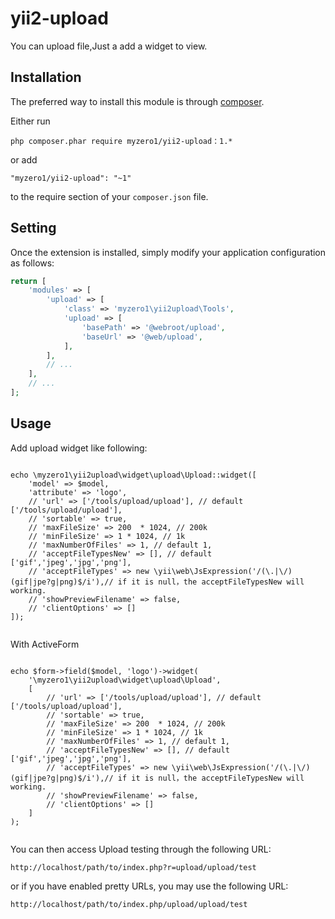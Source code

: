 yii2-upload
========================

You can upload file,Just a add a widget to view.


Installation
------------

The preferred way to install this module is through [composer](http://getcomposer.org/download/).

Either run

```
php composer.phar require myzero1/yii2-upload：1.*
```

or add

```
"myzero1/yii2-upload": "~1"
```

to the require section of your `composer.json` file.



Setting
-----

Once the extension is installed, simply modify your application configuration as follows:

```php
return [
    'modules' => [
        'upload' => [
            'class' => 'myzero1\yii2upload\Tools',
            'upload' => [
                'basePath' => '@webroot/upload',
                'baseUrl' => '@web/upload',
            ],
        ],
        // ...
    ],
    // ...
];
```

Usage
-----

Add upload widget like following:

```

echo \myzero1\yii2upload\widget\upload\Upload::widget([
    'model' => $model,
    'attribute' => 'logo',
    // 'url' => ['/tools/upload/upload'], // default ['/tools/upload/upload'],
    // 'sortable' => true,
    // 'maxFileSize' => 200  * 1024, // 200k
    // 'minFileSize' => 1 * 1024, // 1k
    // 'maxNumberOfFiles' => 1, // default 1,
    // 'acceptFileTypesNew' => [], // default ['gif','jpeg','jpg','png'],
    // 'acceptFileTypes' => new \yii\web\JsExpression('/(\.|\/)(gif|jpe?g|png)$/i'),// if it is null，the acceptFileTypesNew will working.
    // 'showPreviewFilename' => false,
    // 'clientOptions' => []
]);


```

With ActiveForm

```

echo $form->field($model, 'logo')->widget(
    '\myzero1\yii2upload\widget\upload\Upload',
    [
        // 'url' => ['/tools/upload/upload'], // default ['/tools/upload/upload'],
        // 'sortable' => true,
        // 'maxFileSize' => 200  * 1024, // 200k
        // 'minFileSize' => 1 * 1024, // 1k
        // 'maxNumberOfFiles' => 1, // default 1,
        // 'acceptFileTypesNew' => [], // default ['gif','jpeg','jpg','png'],
        // 'acceptFileTypes' => new \yii\web\JsExpression('/(\.|\/)(gif|jpe?g|png)$/i'),// if it is null，the acceptFileTypesNew will working.
        // 'showPreviewFilename' => false,
        // 'clientOptions' => []
    ]
);


```

You can then access Upload testing through the following URL:

```
http://localhost/path/to/index.php?r=upload/upload/test
```

or if you have enabled pretty URLs, you may use the following URL:

```
http://localhost/path/to/index.php/upload/upload/test
```
